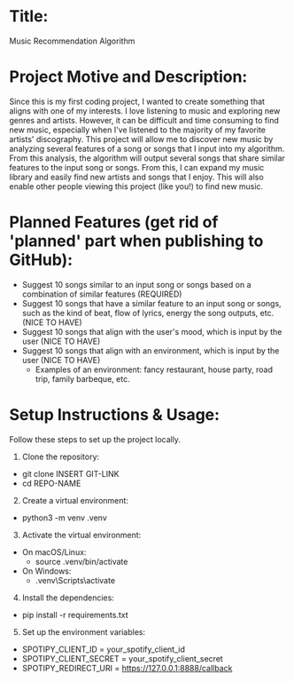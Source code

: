 # Title: 
Music Recommendation Algorithm

# Project Motive and Description:
Since this is my first coding project, I wanted to create something that aligns with one of my interests. I love listening to music and exploring new genres and artists. However, it can be difficult and time consuming to find new music, especially when I've listened to the majority of my favorite artists' discography. This project will allow me to discover new music by analyzing several features of a song or songs that I input into my algorithm. From this analysis, the algorithm will output several songs that share similar features to the input song or songs. From this, I can expand my music library and easily find new artists and songs that I enjoy. This will also enable other people viewing this project (like you!) to find new music.

# Planned Features (get rid of 'planned' part when publishing to GitHub):
- Suggest 10 songs similar to an input song or songs based on a combination of similar features (REQUIRED)
- Suggest 10 songs that have a similar feature to an input song or songs, such as the kind of beat, flow of lyrics, energy the song outputs, etc. (NICE TO HAVE)
- Suggest 10 songs that align with the user's mood, which is input by the user (NICE TO HAVE)
- Suggest 10 songs that align with an environment, which is input by the user (NICE TO HAVE)
    - Examples of an environment: fancy restaurant, house party, road trip, family barbeque, etc.

# Setup Instructions & Usage:
Follow these steps to set up the project locally.

1. Clone the repository:
- git clone INSERT GIT-LINK
- cd REPO-NAME

2. Create a virtual environment:
- python3 -m venv .venv

3. Activate the virtual environment: 
- On macOS/Linux:
    - source .venv/bin/activate
- On Windows:
    - .venv\Scripts\activate

4. Install the dependencies:
- pip install -r requirements.txt

5. Set up the environment variables:
- SPOTIPY_CLIENT_ID = your_spotify_client_id
- SPOTIPY_CLIENT_SECRET = your_spotify_client_secret
- SPOTIPY_REDIRECT_URI = https://127.0.0.1:8888/callback
